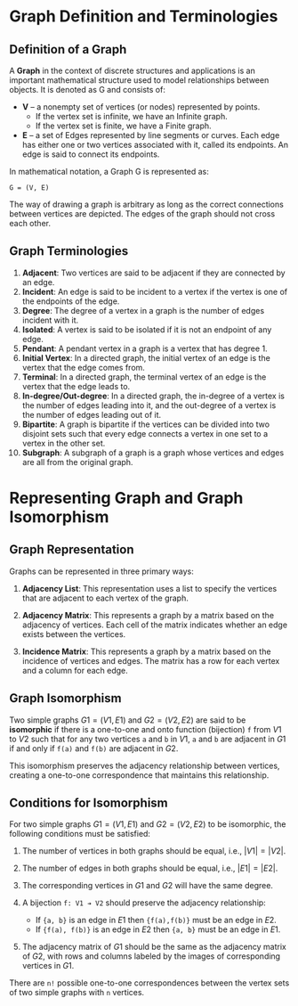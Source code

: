 # Graph Definition and Terminologies

## Definition of a Graph

A **Graph** in the context of discrete structures and applications is an important mathematical structure used to model relationships between objects. It is denoted as G and consists of:

- **V** – a nonempty set of vertices (or nodes) represented by points. 
  - If the vertex set is infinite, we have an Infinite graph. 
  - If the vertex set is finite, we have a Finite graph.
- **E** – a set of Edges represented by line segments or curves. Each edge has either one or two vertices associated with it, called its endpoints. An edge is said to connect its endpoints. 

In mathematical notation, a Graph G is represented as:

    G = (V, E)

The way of drawing a graph is arbitrary as long as the correct connections between vertices are depicted. The edges of the graph should not cross each other.

## Graph Terminologies

1. **Adjacent**: Two vertices are said to be adjacent if they are connected by an edge.
2. **Incident**: An edge is said to be incident to a vertex if the vertex is one of the endpoints of the edge.
3. **Degree**: The degree of a vertex in a graph is the number of edges incident with it.
4. **Isolated**: A vertex is said to be isolated if it is not an endpoint of any edge.
5. **Pendant**: A pendant vertex in a graph is a vertex that has degree 1.
6. **Initial Vertex**: In a directed graph, the initial vertex of an edge is the vertex that the edge comes from.
7. **Terminal**: In a directed graph, the terminal vertex of an edge is the vertex that the edge leads to.
8. **In-degree/Out-degree**: In a directed graph, the in-degree of a vertex is the number of edges leading into it, and the out-degree of a vertex is the number of edges leading out of it.
9. **Bipartite**: A graph is bipartite if the vertices can be divided into two disjoint sets such that every edge connects a vertex in one set to a vertex in the other set.
10. **Subgraph**: A subgraph of a graph is a graph whose vertices and edges are all from the original graph.
   
# Representing Graph and Graph Isomorphism

## Graph Representation
Graphs can be represented in three primary ways:

1. **Adjacency List**: This representation uses a list to specify the vertices that are adjacent to each vertex of the graph.

2. **Adjacency Matrix**: This represents a graph by a matrix based on the adjacency of vertices. Each cell of the matrix indicates whether an edge exists between the vertices.

3. **Incidence Matrix**: This represents a graph by a matrix based on the incidence of vertices and edges. The matrix has a row for each vertex and a column for each edge.

## Graph Isomorphism

Two simple graphs $G1 = (V1, E1)$ and $G2 = (V2, E2)$ are said to be **isomorphic** if there is a one-to-one and onto function (bijection) `f` from $V1$ to $V2$ such that for any two vertices `a` and `b` in $V1$, `a` and `b` are adjacent in $G1$ if and only if `f(a)` and `f(b)` are adjacent in $G2$.

This isomorphism preserves the adjacency relationship between vertices, creating a one-to-one correspondence that maintains this relationship.

## Conditions for Isomorphism
For two simple graphs $G1 = (V1, E1)$ and $G2 = (V2, E2)$ to be isomorphic, the following conditions must be satisfied:

1. The number of vertices in both graphs should be equal, i.e., $|V1| = |V2|$.

2. The number of edges in both graphs should be equal, i.e., $|E1| = |E2|$.

3. The corresponding vertices in $G1$ and $G2$ will have the same degree.

4. A bijection `f: V1 ➔ V2` should preserve the adjacency relationship:
    - If `{a, b}` is an edge in $E1$ then `{f(a),f(b)}` must be an edge in $E2$.
    - If `{f(a), f(b)}` is an edge in $E2$ then `{a, b}` must be an edge in $E1$.

5. The adjacency matrix of $G1$ should be the same as the adjacency matrix of $G2$, with rows and columns labeled by the images of corresponding vertices in $G1$.

There are `n!` possible one-to-one correspondences between the vertex sets of two simple graphs with `n` vertices.
